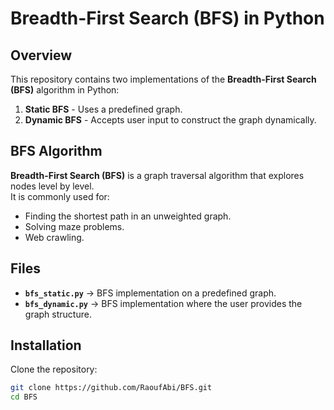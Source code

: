 # Breadth-First Search (BFS) in Python

## Overview  
This repository contains two implementations of the **Breadth-First Search (BFS)** algorithm in Python:  
1. **Static BFS** - Uses a predefined graph.  
2. **Dynamic BFS** - Accepts user input to construct the graph dynamically.  

## BFS Algorithm  
**Breadth-First Search (BFS)** is a graph traversal algorithm that explores nodes level by level.  
It is commonly used for:  
- Finding the shortest path in an unweighted graph.  
- Solving maze problems.  
- Web crawling.  

## Files  
- **`bfs_static.py`** → BFS implementation on a predefined graph.  
- **`bfs_dynamic.py`** → BFS implementation where the user provides the graph structure.  

## Installation  
Clone the repository:  
```bash
git clone https://github.com/RaoufAbi/BFS.git
cd BFS
